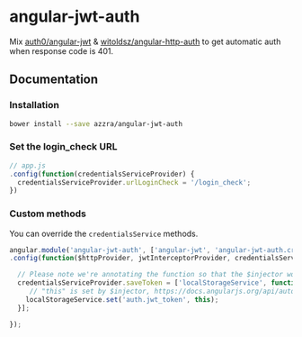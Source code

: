 # angular-jwt-auth
Mix [auth0/angular-jwt](https://github.com/auth0/angular-jwt) & [witoldsz/angular-http-auth](https://github.com/witoldsz/angular-http-auth) to get automatic auth when response code is 401.

## Documentation

### Installation

```sh
bower install --save azzra/angular-jwt-auth
```

### Set the login_check URL

```js
// app.js
.config(function(credentialsServiceProvider) {
  credentialsServiceProvider.urlLoginCheck = '/login_check';
})
```

### Custom methods

You can override the `credentialsService` methods.

```js
angular.module('angular-jwt-auth', ['angular-jwt', 'angular-jwt-auth.credentials', 'LocalStorageModule'])
.config(function($httpProvider, jwtInterceptorProvider, credentialsServiceProvider) {

  // Please note we're annotating the function so that the $injector works when the file is minified
  credentialsServiceProvider.saveToken = ['localStorageService', function(localStorageService) {
     // "this" is set by $injector, https://docs.angularjs.org/api/auto/service/$injector
    localStorageService.set('auth.jwt_token', this);
  }];

});
```
